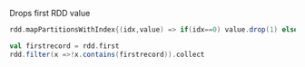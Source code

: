 Drops first RDD value

```scala
rdd.mapPartitionsWithIndex{(idx,value) => if(idx==0) value.drop(1) else value}.collect
```

```scala
val firstrecord = rdd.first
rdd.filter(x =>!x.contains(firstrecord)).collect
```